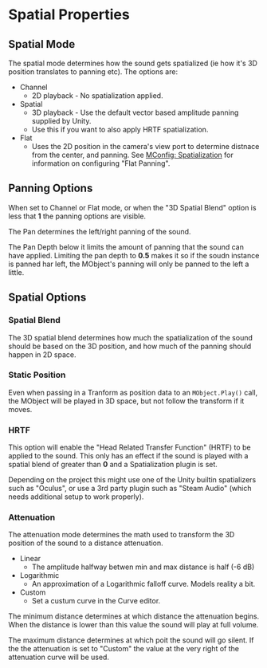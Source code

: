 # Spatial Properties

## Spatial Mode

The spatial mode determines how the sound gets spatialized (ie how it's 3D position translates to panning etc). The options are:

- Channel
	- 2D playback - No spatialization applied.
- Spatial
	- 3D playback - Use the default vector based amplitude panning supplied by Unity.
	- Use this if you want to also apply HRTF spatialization.
- Flat
	- Uses the 2D position in the camera's view port to determine distnace from the center, and panning. See [MConfig: Spatialization](../mconfig/mconfig_spatialization.md) for information on configuring "Flat Panning".

## Panning Options

When set to Channel or Flat mode, or when the "3D Spatial Blend" option is less that **1** the panning options are visible.

The Pan determines the left/right panning of the sound.

The Pan Depth below it limits the amount of panning that the sound can have applied. Limiting the pan depth to **0.5** makes it so if the soudn instance is panned har left, the MObject's panning will only be panned to the left a little.

## Spatial Options

### Spatial Blend

The 3D spatial blend determines how much the spatialization of the sound should be based on the 3D position, and how much of the panning should happen in 2D space.

### Static Position

Even when passing in a Tranform as position data to an `MObject.Play()` call, the MObject will be played in 3D space, but not follow the transform if it moves.

### HRTF

This option will enable the "Head Related Transfer Function" (HRTF) to be applied to the sound. This only has an effect if the sound is played with a spatial blend of greater than **0** and a Spatialization plugin is set.

Depending on the project this might use one of the Unity builtin spatializers such as "Oculus", or use a 3rd party plugin such as "Steam Audio" (which needs additional setup to work properly).

### Attenuation

The attenuation mode determines the math used to transform the 3D position of the sound to a distance attenuation.

- Linear
	- The amplitude halfway betwen min and max distance is half (-6 dB)
- Logarithmic
	- An approximation of a Logarithmic falloff curve. Models reality a bit.
- Custom
	- Set a custum curve in the Curve editor.

The minimum distance determines at which distance the attenuation begins. When the distance is lower than this value the sound will play at full volume.

The maximum distance determines at which poit the sound will go silent. If the the attenuation is set to "Custom" the value at the very right of the attenuation curve will be used.